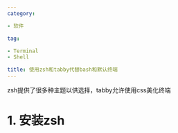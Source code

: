 ```yaml
---
category:

- 软件

tag:

- Terminal
- Shell

title: 使用zsh和tabby代替bash和默认终端
---
```

zsh提供了很多种主题以供选择，tabby允许使用css美化终端
<!-- more -->
# 1. 安装zsh
